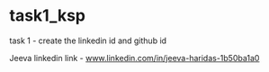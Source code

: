 # task1_ksp
task 1 - create the linkedin id and github id

Jeeva linkedin link - www.linkedin.com/in/jeeva-haridas-1b50ba1a0

